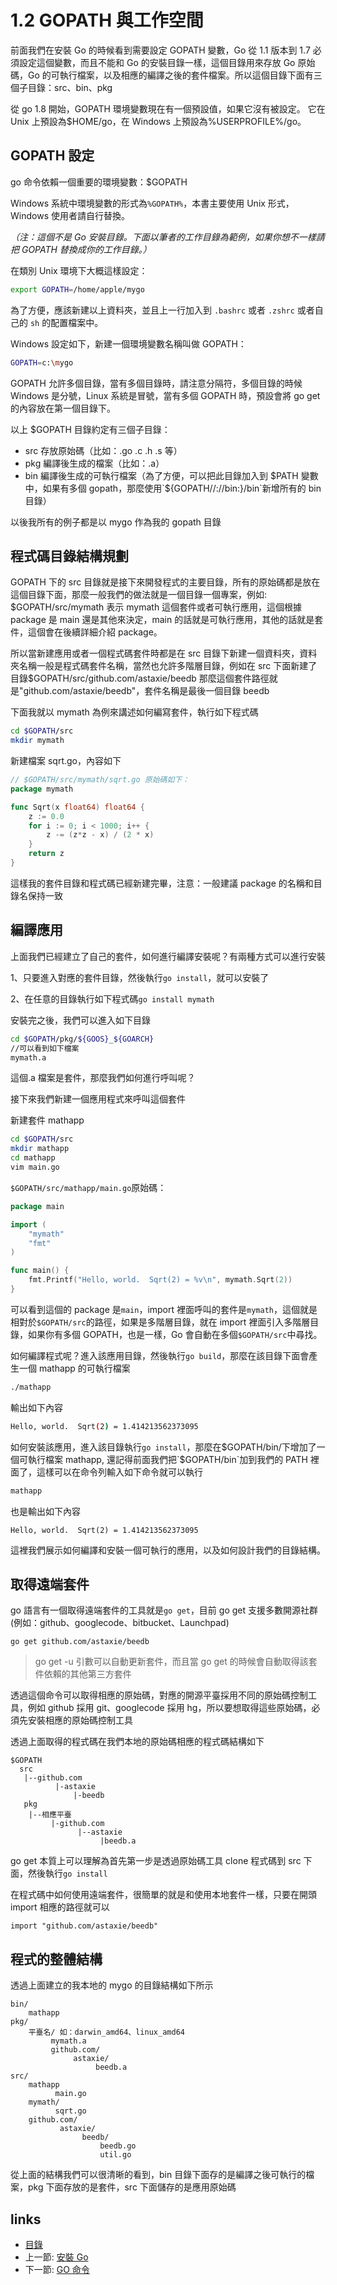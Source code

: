 # 1.2 GOPATH 與工作空間

前面我們在安裝 Go 的時候看到需要設定 GOPATH 變數，Go 從 1.1 版本到 1.7 必須設定這個變數，而且不能和 Go 的安裝目錄一樣，這個目錄用來存放 Go 原始碼，Go 的可執行檔案，以及相應的編譯之後的套件檔案。所以這個目錄下面有三個子目錄：src、bin、pkg

從 go 1.8 開始，GOPATH 環境變數現在有一個預設值，如果它沒有被設定。 它在 Unix 上預設為$HOME/go，在 Windows 上預設為%USERPROFILE%/go。
## GOPATH 設定
  go 命令依賴一個重要的環境變數：$GOPATH

  Windows 系統中環境變數的形式為`%GOPATH%`，本書主要使用 Unix 形式，Windows 使用者請自行替換。

  *（注：這個不是 Go 安裝目錄。下面以筆者的工作目錄為範例，如果你想不一樣請把 GOPATH 替換成你的工作目錄。）*

  在類別 Unix 環境下大概這樣設定：
```sh
export GOPATH=/home/apple/mygo
```
  為了方便，應該新建以上資料夾，並且上一行加入到 `.bashrc` 或者 `.zshrc` 或者自己的 `sh` 的配置檔案中。

  Windows 設定如下，新建一個環境變數名稱叫做 GOPATH：
```sh
GOPATH=c:\mygo
```
GOPATH 允許多個目錄，當有多個目錄時，請注意分隔符，多個目錄的時候 Windows 是分號，Linux 系統是冒號，當有多個 GOPATH 時，預設會將 go get 的內容放在第一個目錄下。


以上 $GOPATH 目錄約定有三個子目錄：

- src 存放原始碼（比如：.go .c .h .s 等）
- pkg 編譯後生成的檔案（比如：.a）
- bin 編譯後生成的可執行檔案（為了方便，可以把此目錄加入到 $PATH 變數中，如果有多個 gopath，那麼使用`${GOPATH//://bin:}/bin`新增所有的 bin 目錄）

以後我所有的例子都是以 mygo 作為我的 gopath 目錄


## 程式碼目錄結構規劃
GOPATH 下的 src 目錄就是接下來開發程式的主要目錄，所有的原始碼都是放在這個目錄下面，那麼一般我們的做法就是一個目錄一個專案，例如: $GOPATH/src/mymath 表示 mymath 這個套件或者可執行應用，這個根據 package 是 main 還是其他來決定，main 的話就是可執行應用，其他的話就是套件，這個會在後續詳細介紹 package。


所以當新建應用或者一個程式碼套件時都是在 src 目錄下新建一個資料夾，資料夾名稱一般是程式碼套件名稱，當然也允許多階層目錄，例如在 src 下面新建了目錄$GOPATH/src/github.com/astaxie/beedb 那麼這個套件路徑就是"github.com/astaxie/beedb"，套件名稱是最後一個目錄 beedb


下面我就以 mymath 為例來講述如何編寫套件，執行如下程式碼
```sh
cd $GOPATH/src
mkdir mymath
```

新建檔案 sqrt.go，內容如下
```go
// $GOPATH/src/mymath/sqrt.go 原始碼如下：
package mymath

func Sqrt(x float64) float64 {
	z := 0.0
	for i := 0; i < 1000; i++ {
		z -= (z*z - x) / (2 * x)
	}
	return z
}
```
這樣我的套件目錄和程式碼已經新建完畢，注意：一般建議 package 的名稱和目錄名保持一致

## 編譯應用
上面我們已經建立了自己的套件，如何進行編譯安裝呢？有兩種方式可以進行安裝

1、只要進入對應的套件目錄，然後執行`go install`，就可以安裝了

2、在任意的目錄執行如下程式碼`go install mymath`

安裝完之後，我們可以進入如下目錄
```sh
cd $GOPATH/pkg/${GOOS}_${GOARCH}
//可以看到如下檔案
mymath.a
```
這個.a 檔案是套件，那麼我們如何進行呼叫呢？

接下來我們新建一個應用程式來呼叫這個套件

新建套件 mathapp

```sh
cd $GOPATH/src
mkdir mathapp
cd mathapp
vim main.go
```

`$GOPATH/src/mathapp/main.go`原始碼：
```go
package main

import (
	"mymath"
	"fmt"
)

func main() {
	fmt.Printf("Hello, world.  Sqrt(2) = %v\n", mymath.Sqrt(2))
}
```

可以看到這個的 package 是`main`，import 裡面呼叫的套件是`mymath`，這個就是相對於`$GOPATH/src`的路徑，如果是多階層目錄，就在 import 裡面引入多階層目錄，如果你有多個 GOPATH，也是一樣，Go 會自動在多個`$GOPATH/src`中尋找。

如何編譯程式呢？進入該應用目錄，然後執行`go build`，那麼在該目錄下面會產生一個 mathapp 的可執行檔案
```sh
./mathapp
```

輸出如下內容
```sh
Hello, world.  Sqrt(2) = 1.414213562373095
```

如何安裝該應用，進入該目錄執行`go install`，那麼在$GOPATH/bin/下增加了一個可執行檔案 mathapp, 還記得前面我們把`$GOPATH/bin`加到我們的 PATH 裡面了，這樣可以在命令列輸入如下命令就可以執行

```sh
mathapp
```

也是輸出如下內容

	Hello, world.  Sqrt(2) = 1.414213562373095

這裡我們展示如何編譯和安裝一個可執行的應用，以及如何設計我們的目錄結構。

## 取得遠端套件

   go 語言有一個取得遠端套件的工具就是`go get`，目前 go get 支援多數開源社群(例如：github、googlecode、bitbucket、Launchpad)

	go get github.com/astaxie/beedb

>go get -u 引數可以自動更新套件，而且當 go get 的時候會自動取得該套件依賴的其他第三方套件


透過這個命令可以取得相應的原始碼，對應的開源平臺採用不同的原始碼控制工具，例如 github 採用 git、googlecode 採用 hg，所以要想取得這些原始碼，必須先安裝相應的原始碼控制工具

透過上面取得的程式碼在我們本地的原始碼相應的程式碼結構如下

	$GOPATH
	  src
	   |--github.com
			  |-astaxie
				  |-beedb
	   pkg
		|--相應平臺
			 |-github.com
				   |--astaxie
						|beedb.a

go get 本質上可以理解為首先第一步是透過原始碼工具 clone 程式碼到 src 下面，然後執行`go install`

在程式碼中如何使用遠端套件，很簡單的就是和使用本地套件一樣，只要在開頭 import 相應的路徑就可以

	import "github.com/astaxie/beedb"

## 程式的整體結構
透過上面建立的我本地的 mygo 的目錄結構如下所示

	bin/
		mathapp
	pkg/
		平臺名/ 如：darwin_amd64、linux_amd64
			 mymath.a
			 github.com/
				  astaxie/
					   beedb.a
	src/
		mathapp
			  main.go
		mymath/
			  sqrt.go
		github.com/
			   astaxie/
					beedb/
						beedb.go
						util.go

從上面的結構我們可以很清晰的看到，bin 目錄下面存的是編譯之後可執行的檔案，pkg 下面存放的是套件，src 下面儲存的是應用原始碼


## links
  * [目錄](<preface.md>)
  * 上一節: [安裝 Go](<01.1.md>)
  * 下一節: [GO 命令](<01.3.md>)
